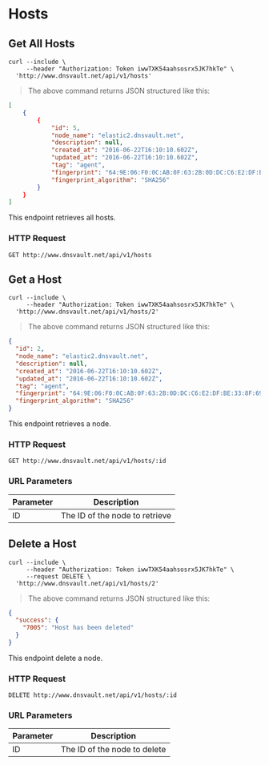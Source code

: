 # Hosts

## Get All Hosts


```shell
curl --include \
     --header "Authorization: Token iwwTXK54aahsosrx5JK7hkTe" \
  'http://www.dnsvault.net/api/v1/hosts'
```

> The above command returns JSON structured like this:

```json
[
    {
        {
            "id": 5,
            "node_name": "elastic2.dnsvault.net",
            "description": null,
            "created_at": "2016-06-22T16:10:10.602Z",
            "updated_at": "2016-06-22T16:10:10.602Z",
            "tag": "agent",
            "fingerprint": "64:9E:06:F0:0C:AB:0F:63:2B:0D:DC:C6:E2:DF:BE:33:8F:69:3C:A0:99:D8:1F:65:76:AE:EA:DA:C6:64:12:3F",
            "fingerprint_algorithm": "SHA256"
        }
    }
]
```

This endpoint retrieves all hosts.

### HTTP Request

`GET http://www.dnsvault.net/api/v1/hosts`



## Get a Host


```shell
curl --include \
     --header "Authorization: Token iwwTXK54aahsosrx5JK7hkTe" \
  'http://www.dnsvault.net/api/v1/hosts/2'
```


> The above command returns JSON structured like this:

```json
{
  "id": 2,
  "node_name": "elastic2.dnsvault.net",
  "description": null,
  "created_at": "2016-06-22T16:10:10.602Z",
  "updated_at": "2016-06-22T16:10:10.602Z",
  "tag": "agent",
  "fingerprint": "64:9E:06:F0:0C:AB:0F:63:2B:0D:DC:C6:E2:DF:BE:33:8F:69:3C:A0:99:D8:1F:65:76:AE:EA:DA:C6:64:12:3F",
  "fingerprint_algorithm": "SHA256"
}
```

This endpoint retrieves a node.

### HTTP Request

`GET http://www.dnsvault.net/api/v1/hosts/:id`

### URL Parameters

Parameter | Description
--------- | -----------
ID | The ID of the node to retrieve

## Delete a Host
```shell
curl --include \
     --header "Authorization: Token iwwTXK54aahsosrx5JK7hkTe" \
     --request DELETE \
  'http://www.dnsvault.net/api/v1/hosts/2'
```


> The above command returns JSON structured like this:

```json
{
  "success": {
    "7005": "Host has been deleted"
  }
}
```

This endpoint delete a node.


### HTTP Request

`DELETE http://www.dnsvault.net/api/v1/hosts/:id`

### URL Parameters

Parameter | Description
--------- | -----------
ID | The ID of the node to delete

